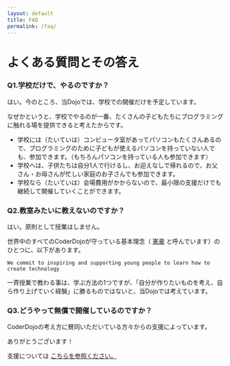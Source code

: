 ```yaml
---
layout: default
title: FAQ
permalink: /faq/
---
```


# よくある質問とその答え

### Q1.学校だけで、やるのですか？

はい。今のところ、当Dojoでは、学校での開催だけを予定しています。

なぜかというと、学校でやるのが一番、たくさんの子どもたちにプログラミングに触れる場を提供できると考えたからです。

* 学校には（たいていは）コンピュータ室があってパソコンもたくさんあるので、プログラミングのために子どもが使えるパソコンを持っていない人でも、参加できます。（もちろんパソコンを持っている人も参加できます）
* 学校へは、子供たちは自分1人で行けるし、お迎えなしで帰れるので、お父さん・お母さんが忙しい家庭のお子さんでも参加できます。
* 学校なら（たいていは）会場費用がかからないので、最小限の支援だけでも継続して開催していくことができます。

### Q2.教室みたいに教えないのですか？

はい。原則として授業はしません。

世界中のすべてのCoderDojoが守っている基本理念（ [憲章](https://coderdojo.jp/docs/charter_en) と呼んでいます）のひとつに、以下があります。

    We commit to inspiring and supporting young people to learn how to create technology

一斉授業で教わる事は、学ぶ方法の1つですが、「自分が作りたいものを考え、自ら作り上げていく経験」に勝るものではないと、当Dojoでは考えています。

### Q3.どうやって無償で開催しているのですか？

CoderDojoの考え方に賛同いただいている方々からの支援によっています。

ありがとうございます！

支援については [こちらを参照ください。](/donate/)
